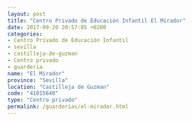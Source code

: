 ```yaml
---
layout: post
title: "Centro Privado de Educación Infantil El Mirador"
date: 2017-09-20 20:57:05 +0200
categories:
- Centro Privado de Educación Infantil
- sevilla
- castilleja-de-guzman
- Centro privado
- guarderia
name: "El Mirador"
province: "Sevilla"
location: "Castilleja de Guzman"
code: "41015640"
type: "Centro privado"
permalink: /guarderias/el-mirador.html
---
```

